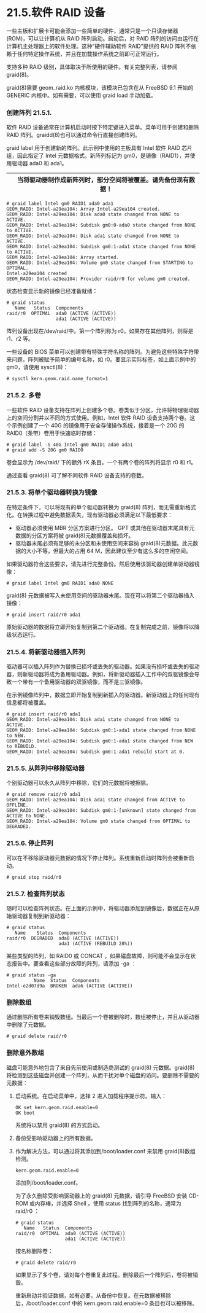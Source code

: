 # 21.5.软件 RAID 设备

一些主板和扩展卡可能会添加一些简单的硬件，通常只是一个只读存储器 (ROM)，可以让计算机从 RAID 阵列启动。启动后，对 RAID 阵列的访问由运行在计算机主处理器上的软件处理。这种“硬件辅助软件 RAID”提供的 RAID 阵列不依赖于任何特定操作系统，并且在加载操作系统之前即可正常运行。

支持多种 RAID 级别，具体取决于所使用的硬件。有关完整列表，请参阅 graid(8)。

graid(8)需要 geom_raid.ko 内核模块，该模块已包含在从 FreeBSD 9.1 开始的 GENERIC 内核中。如有需要，可以使用 graid load 手动加载。

### 创建阵列 21.5.1.

软件 RAID 设备通常在计算机启动时按下特定键进入菜单。菜单可用于创建和删除 RAID 阵列。graidd(8)也可以通过命令行直接创建阵列。

graid label 用于创建新的阵列。此示例中使用的主板具有 Intel 软件 RAID 芯片组，因此指定了 Intel 元数据格式。新阵列标记为 gm0，是镜像（RAID1），并使用驱动器 ada0 和 ada1。

|  | 当将驱动器制作成新阵列时，部分空间将被覆盖。请先备份现有数据！ |
| -- | ---------------------------------------------------------------- |

```
# graid label Intel gm0 RAID1 ada0 ada1
GEOM_RAID: Intel-a29ea104: Array Intel-a29ea104 created.
GEOM_RAID: Intel-a29ea104: Disk ada0 state changed from NONE to ACTIVE.
GEOM_RAID: Intel-a29ea104: Subdisk gm0:0-ada0 state changed from NONE to ACTIVE.
GEOM_RAID: Intel-a29ea104: Disk ada1 state changed from NONE to ACTIVE.
GEOM_RAID: Intel-a29ea104: Subdisk gm0:1-ada1 state changed from NONE to ACTIVE.
GEOM_RAID: Intel-a29ea104: Array started.
GEOM_RAID: Intel-a29ea104: Volume gm0 state changed from STARTING to OPTIMAL.
Intel-a29ea104 created
GEOM_RAID: Intel-a29ea104: Provider raid/r0 for volume gm0 created.
```

状态检查显示新的镜像已经准备就绪：

```
# graid status
   Name   Status  Components
raid/r0  OPTIMAL  ada0 (ACTIVE (ACTIVE))
                  ada1 (ACTIVE (ACTIVE))
```

阵列设备出现在/dev/raid/中。第一个阵列称为 r0。如果存在其他阵列，则将是 r1、r2 等。

一些设备的 BIOS 菜单可以创建带有特殊字符名称的阵列。为避免这些特殊字符带来问题，阵列被赋予简单的编号名称，如 r0。要显示实际标签，如上面示例中的 gm0，请使用 sysctl(8)：

```
# sysctl kern.geom.raid.name_format=1
```

### 21.5.2. 多卷

一些软件 RAID 设备支持在阵列上创建多个卷。卷类似于分区，允许将物理驱动器上的空间分割并以不同的方式使用。例如，Intel 软件 RAID 设备支持两个卷。这个示例创建了一个 40G 的镜像用于安全存储操作系统，接着是一个 20G 的 RAID0（条带）卷用于快速临时存储：

```
# graid label -S 40G Intel gm0 RAID1 ada0 ada1
# graid add -S 20G gm0 RAID0
```

卷会显示为 /dev/raid/ 下的额外 rX 条目。一个有两个卷的阵列将显示 r0 和 r1。

通过查看 graid(8) 可了解不同软件 RAID 设备支持的卷数。

### 21.5.3. 将单个驱动器转换为镜像

在特定条件下，可以将现有的单个驱动器转换为 graid(8) 阵列，而无需重新格式化。在转换过程中避免数据丢失，现有驱动器必须满足以下最低要求：

* 驱动器必须使用 MBR 分区方案进行分区。 GPT 或其他在驱动器末尾具有元数据的分区方案将被 graid(8)元数据覆盖和损坏。
* 驱动器末尾必须有足够的未分区和未使用空间来容纳 graid(8)元数据。此元数据的大小不等，但最大的占用 64 M，因此建议至少有这么多的空闲空间。

如果驱动器符合这些要求，请先进行完整备份。然后使用该驱动器创建单驱动器镜像：

```
# graid label Intel gm0 RAID1 ada0 NONE
```

graid(8) 元数据被写入未使用空间的驱动器末尾。现在可以将第二个驱动器插入镜像：

```
# graid insert raid/r0 ada1
```

原始驱动器的数据将立即开始复制到第二个驱动器。在复制完成之前，镜像将以降级状态运行。

### 21.5.4. 将新驱动器插入阵列

驱动器可以插入阵列作为替换已损坏或丢失的驱动器。如果没有损坏或丢失的驱动器，则新驱动器将成为备用驱动器。例如，将新驱动器插入工作中的双驱镜像会导致一个带有一个备用驱动器的双驱镜像，而不是三驱镜像。

在示例镜像阵列中，数据立即开始复制到新插入的驱动器。新驱动器上的任何现有信息都将被覆盖。

```
# graid insert raid/r0 ada1
GEOM_RAID: Intel-a29ea104: Disk ada1 state changed from NONE to ACTIVE.
GEOM_RAID: Intel-a29ea104: Subdisk gm0:1-ada1 state changed from NONE to NEW.
GEOM_RAID: Intel-a29ea104: Subdisk gm0:1-ada1 state changed from NEW to REBUILD.
GEOM_RAID: Intel-a29ea104: Subdisk gm0:1-ada1 rebuild start at 0.
```

### 21.5.5. 从阵列中移除驱动器

个别驱动器可以永久从阵列中移除，它们的元数据将被擦除。

```
# graid remove raid/r0 ada1
GEOM_RAID: Intel-a29ea104: Disk ada1 state changed from ACTIVE to OFFLINE.
GEOM_RAID: Intel-a29ea104: Subdisk gm0:1-[unknown] state changed from ACTIVE to NONE.
GEOM_RAID: Intel-a29ea104: Volume gm0 state changed from OPTIMAL to DEGRADED.
```

### 21.5.6. 停止阵列

可以在不移除驱动器元数据的情况下停止阵列。系统重新启动时阵列会被重新启动。

```
# graid stop raid/r0
```

### 21.5.7. 检查阵列状态

随时可以检查阵列状态。在上面的示例中，将驱动器添加到镜像后，数据正在从原始驱动器复制到新驱动器：

```
# graid status
   Name    Status  Components
raid/r0  DEGRADED  ada0 (ACTIVE (ACTIVE))
                   ada1 (ACTIVE (REBUILD 28%))
```

某些类型的阵列，如 RAID0 或 CONCAT ，如果磁盘故障，则可能不会显示在状态报告中。要查看这些部分故障的阵列，请添加 -ga ：

```
# graid status -ga
          Name  Status  Components
Intel-e2d07d9a  BROKEN  ada6 (ACTIVE (ACTIVE))
```

### 删除数组

通过删除所有卷来销毁数组。当最后一个卷被删除时，数组被停止，并且从驱动器中删除了元数据。

```
# graid delete raid/r0
```

### 删除意外数组

磁盘可能意外地包含了来自先前使用或制造商测试的 graid(8) 元数据。graid(8) 将检测到这些磁盘并创建一个阵列，从而干扰对单个磁盘的访问。要删除不需要的元数据：

1. 启动系统。在启动菜单中，选择 2 进入加载程序提示符。输入：

    ```
    OK set kern.geom.raid.enable=0
    OK boot
    ```

    系统将以禁用 graid(8) 的方式启动。
2. 备份受影响驱动器上的所有数据。
3. 作为解决方法，可以通过将其添加到/boot/loader.conf 来禁用 graid(8)数组检测。

    ```
    kern.geom.raid.enable=0
    ```

    添加到/boot/loader.conf。

    为了永久删除受影响驱动器上的 graid(8) 元数据，请引导 FreeBSD 安装 CD-ROM 或内存棒，并选择 Shell 。使用 status 找到阵列的名称，通常为 raid/r0 ：

    ```
    # graid status
       Name   Status  Components
    raid/r0  OPTIMAL  ada0 (ACTIVE (ACTIVE))
                      ada1 (ACTIVE (ACTIVE))
    ```

    按名称删除卷：

    ```
    # graid delete raid/r0
    ```

    如果显示了多个卷，请对每个卷重复此过程。删除最后一个阵列后，卷将被销毁。

    重新启动并验证数据，如有必要，从备份中恢复。在元数据被移除后，/boot/loader.conf 中的 kern.geom.raid.enable=0 条目也可以被移除。
